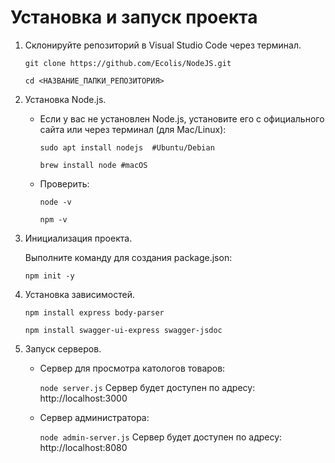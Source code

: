 # Установка и запуск проекта

1. Склонируйте репозиторий в Visual Studio Code через терминал.
   
   ```git clone https://github.com/Ecolis/NodeJS.git```
   
   ```cd <НАЗВАНИЕ_ПАПКИ_РЕПОЗИТОРИЯ>```
2. Установка Node.js.
   
   - Если у вас не установлен Node.js, установите его с официального сайта или через терминал (для Mac/Linux):
   
       ```sudo apt install nodejs  #Ubuntu/Debian```
   
       ```brew install node #macOS```
    - Проверить: 

      `node -v`

      `npm -v`


3.  Инициализация проекта.
   
      Выполните команду для создания package.json:

      `npm init -y`

4.  Установка зависимостей.
   
      `npm install express body-parser`
   
      `npm install swagger-ui-express swagger-jsdoc`
5. Запуск серверов.
   - Сервер для просмотра катологов товаров:
     
      `node server.js`
      Сервер будет доступен по адресу:
      http://localhost:3000

   - Сервер администратора:
     
      `node admin-server.js`
     Сервер будет доступен по адресу:
     http://localhost:8080
     



